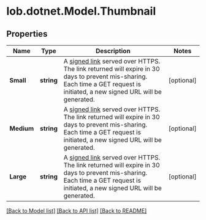 # lob.dotnet.Model.Thumbnail

## Properties

Name | Type | Description | Notes
------------ | ------------- | ------------- | -------------
**Small** | **string** | A [signed link](#section/Asset-URLs) served over HTTPS. The link returned will expire in 30 days to prevent mis-sharing. Each time a GET request is initiated, a new signed URL will be generated. | [optional] 
**Medium** | **string** | A [signed link](#section/Asset-URLs) served over HTTPS. The link returned will expire in 30 days to prevent mis-sharing. Each time a GET request is initiated, a new signed URL will be generated. | [optional] 
**Large** | **string** | A [signed link](#section/Asset-URLs) served over HTTPS. The link returned will expire in 30 days to prevent mis-sharing. Each time a GET request is initiated, a new signed URL will be generated. | [optional] 

[[Back to Model list]](../README.md#documentation-for-models) [[Back to API list]](../README.md#documentation-for-api-endpoints) [[Back to README]](../README.md)


